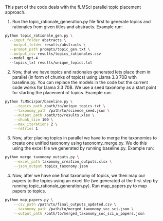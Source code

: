 This part of the code deals with the fLMSci parallel topic placement approach.

1. Run the topic_rationale_generation.py file first to generate topics and rationales from given titles and abstracts.
Example run:
```bash
python topic_rationale_gen.py \
  --input_folder abstracts \
  --output_folder results/abstracts \
  --prompt_path prompts/topic_gen.txt \
  --output_csv results/topics_rationales.csv
  --model gpt-4
  --topics_txt results/unique_topics.txt
```

2. Now, that we have topics and rationales generated lets place them in parallel (in form of chunks of topics) using Llama 3.3 70B with baseline.py. You can replace the models in the code but the current code works for Llama 3.3 70B. We use a seed taxonomy as a start point for starting the placement of topics.
Example run:
```bash
python fLMSci/par/baseline.py \
    --topics_path /path/to/unique_topics.txt \
    --taxonomy_path /path/to/science_seed.json \
    --output_path /path/to/results.xlsx \
    --chunk_size 100 \
    --max_iterations 2 \
    --retries 1
```

3. Now, after placing topics in parallel we have to merge the taxonomies to create one unified taxonomy using taxonomy_merge.py. We do this using the excel file we generated by running baseline.py.
Example run:
```bash
python merge_taxonomy_outputs.py \
    --excel_path taxonomy_creation_outputs.xlsx \
    --json_output topics_taxonomy.json
```

4. Now, after we have one final taxonomy of topics, we then map our papers to the topics using an excel file (we generated at the first step by running topic_rationale_generation.py). Run map_papers.py to map papers to topics.

```bash
python map_papers.py \
    --csv_path /path/to/final_outputs_updated.csv \
    --taxonomy_path /path/to/merged_taxonomy_soc_sci.json \
    --output_path /path/to/merged_taxonomy_soc_sci_w_papers.json
```



